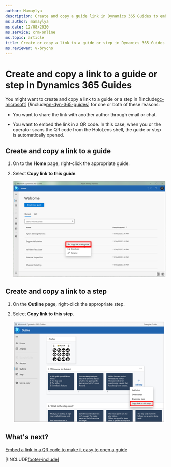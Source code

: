 ```yaml
---
author: Mamaylya
description: Create and copy a guide link in Dynamics 365 Guides to embed in a QR code.
ms.author: mamaylya
ms.date: 12/08/2020
ms.service: crm-online
ms.topic: article
title: Create or copy a link to a guide or step in Dynamics 365 Guides
ms.reviewer: v-brycho
---
```


# Create and copy a link to a guide or step in Dynamics 365 Guides

You might want to create and copy a link to a guide or a step in [!include[cc-microsoft](../includes/cc-microsoft.md)] [!include[pn-dyn-365-guides](../includes/pn-dyn-365-guides.md)] for one or both of these reasons:

- You want to share the link with another author through email or chat.

- You want to embed the link in a QR code. In this case, when you or the operator scans the QR code from the HoloLens shell, the guide or step is automatically opened.

## Create and copy a link to a guide

1. On to the **Home** page, right-click the appropriate guide.

2. Select **Copy link to this guide**.

    ![Copy link to this guide command](media/copy-guide-link.PNG "Copy link to this guide command")

## Create and copy a link to a step

1. On the **Outline** page, right-click the appropriate step.

2. Select **Copy link to this step**.

    ![Copy link to this step command](media/copy-step-link.PNG "Copy link to this step command")

## What's next?

[Embed a link in a QR code to make it easy to open a guide](pc-app-anchor-embed-qr-code-link.md)



[!INCLUDE[footer-include](../includes/footer-banner.md)]
